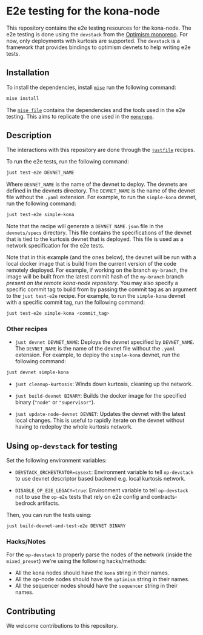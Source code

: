 # E2e testing for the kona-node

This repository contains the e2e testing resources for the kona-node. The e2e testing is done using the `devstack` from the [Optimism monorepo](https://github.com/ethereum-optimism/optimism). For now, only deployments with kurtosis are supported. The `devstack` is a framework that provides bindings to optimism devnets to help writing e2e tests.

## Installation

To install the dependencies, install [`mise`](https://mise.jdx.dev/) run the following command:

```bash
mise install
```

The [`mise file`](../mise.toml) contains the dependencies and the tools used in the e2e testing. This aims to replicate the one used in the [`monorepo`](https://github.com/ethereum-optimism/optimism/blob/develop/mise.toml).

## Description

The interactions with this repository are done through the [`justfile`](./justfile) recipes.

To run the e2e tests, run the following command:

```bash
just test-e2e DEVNET_NAME
```

Where `DEVNET_NAME` is the name of the devnet to deploy. The devnets are defined in the devnets directory. The `DEVNET_NAME` is the name of the devnet file without the `.yaml` extension. For example, to run the `simple-kona` devnet, run the following command:

```bash
just test-e2e simple-kona
```

Note that the recipe will generate a `DEVNET_NAME.json` file in the `devnets/specs` directory. This file contains the specifications of the devnet that is tied to the kurtosis devnet that is deployed. This file is used as a network specification for the e2e tests.

Note that in this example (and the ones below), the devnet will be run with a local docker image that is build from the current version of the code remotely deployed. For example, if working on the branch `my-branch`, the image will be built from the latest commit hash of the `my-branch` branch *present on the remote kona-node repository*. You may also specify a specific commit tag to build from by passing the commit tag as an argument to the `just test-e2e` recipe. For example, to run the `simple-kona` devnet with a specific commit tag, run the following command:

```bash
just test-e2e simple-kona <commit_tag>
```

### Other recipes

- `just devnet DEVNET_NAME`: Deploys the devnet specified by `DEVNET_NAME`. The `DEVNET_NAME` is the name of the devnet file without the `.yaml` extension. For example, to deploy the `simple-kona` devnet, run the following command:

```bash
just devnet simple-kona
```

- `just cleanup-kurtosis`: Winds down kurtosis, cleaning up the network.

- `just build-devnet BINARY`: Builds the docker image for the specified binary (`"node"` or `"supervisor"`).

- `just update-node-devnet DEVNET`: Updates the devnet with the latest local changes. This is useful to rapidly iterate on the devnet without having to redeploy the whole kurtosis network.


## Using `op-devstack` for testing

Set the following environment variables:

- `DEVSTACK_ORCHESTRATOR=sysext`: Environment variable to tell `op-devstack` to use devnet descriptor based backend e.g. local kurtosis network.

- `DISABLE_OP_E2E_LEGACY=true`: Environment variable to tell `op-devstack` not to use the `op-e2e` tests that rely on e2e config and contracts-bedrock artifacts.

Then, you can run the tests using:

```bash
just build-devnet-and-test-e2e DEVNET BINARY
```

### Hacks/Notes

For the `op-devstack` to properly parse the nodes of the network (inside the `mixed_preset`) we're using the following hacks/methods:

- All the kona nodes should have the `kona` string in their names.
- All the op-node nodes should have the `optimism` string in their names.
- All the sequencer nodes should have the `sequencer` string in their names.

## Contributing

We welcome contributions to this repository.

